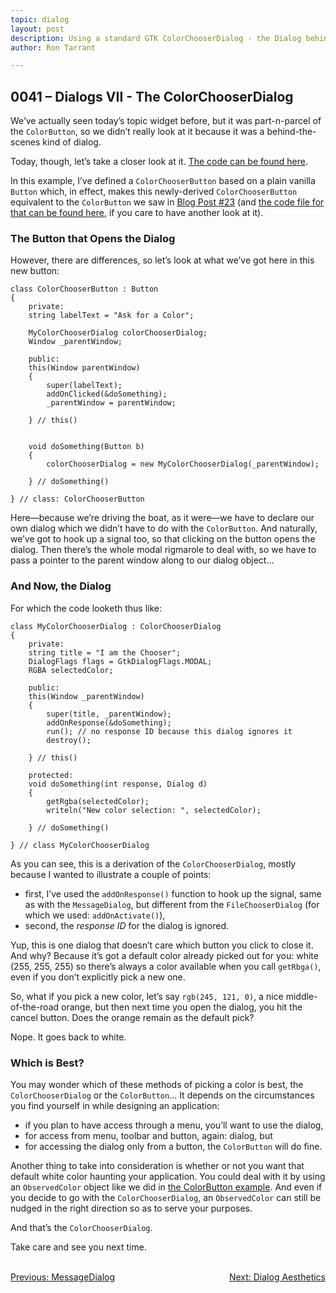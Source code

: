```yaml
---
topic: dialog
layout: post
description: Using a standard GTK ColorChooserDialog - the Dialog behind the ColorChooserButton - a D-language tutorial.
author: Ron Tarrant

---
```


## 0041 – Dialogs VII - The ColorChooserDialog

We’ve actually seen today’s topic widget before, but it was part-n-parcel of the `ColorButton`, so we didn’t really look at it because it was a behind-the-scenes kind of dialog.

Today, though, let’s take a closer look at it. [The code can be found here]( https://github.com/rontarrant/gtkDcoding/blob/master/013_dialogs/dialog_013_07_ColorChooserDialog.d).

In this example, I’ve defined a `ColorChooserButton` based on a plain vanilla `Button` which, in effect, makes this newly-derived `ColorChooserButton` equivalent to the `ColorButton` we saw in [Blog Post #23]( http://gtkdcoding.com/2019/04/02/0023-radio-and-color-buttons.html) (and [the code file for that can be found here]( https://github.com/rontarrant/gtkDcoding/blob/master/010_more_buttons/button_010_02_colorbutton.d), if you care to have another look at it).

### The Button that Opens the Dialog

However, there are differences, so let’s look at what we’ve got here in this new button: 

	class ColorChooserButton : Button
	{
		private:
		string labelText = "Ask for a Color";
		
		MyColorChooserDialog colorChooserDialog;
		Window _parentWindow;
		
		public:
		this(Window parentWindow)
		{
			super(labelText);
			addOnClicked(&doSomething);
			_parentWindow = parentWindow;
			
		} // this()
		
		
		void doSomething(Button b)
		{
			colorChooserDialog = new MyColorChooserDialog(_parentWindow);
			
		} // doSomething()
	
	} // class: ColorChooserButton

Here—because we’re driving the boat, as it were—we have to declare our own dialog which we didn’t have to do with the `ColorButton`. And naturally, we’ve got to hook up a signal too, so that clicking on the button opens the dialog. Then there’s the whole modal rigmarole to deal with, so we have to pass a pointer to the parent window along to our dialog object…

### And Now, the Dialog

For which the code looketh thus like:

	class MyColorChooserDialog : ColorChooserDialog
	{
		private:
		string title = "I am the Chooser";
		DialogFlags flags = GtkDialogFlags.MODAL;
		RGBA selectedColor;
	
		public:
		this(Window _parentWindow)
		{
			super(title, _parentWindow);
			addOnResponse(&doSomething);
			run(); // no response ID because this dialog ignores it
			destroy();
			
		} // this()
	
		protected:
		void doSomething(int response, Dialog d)
		{
			getRgba(selectedColor);
			writeln("New color selection: ", selectedColor);
			
		} // doSomething()
		
	} // class MyColorChooserDialog

As you can see, this is a derivation of the `ColorChooserDialog`, mostly because I wanted to illustrate a couple of points:

- first, I’ve used the `addOnResponse()` function to hook up the signal, same as with the `MessageDialog`, but different from the `FileChooserDialog` (for which we used: `addOnActivate()`),
- second, the *response ID* for the dialog is ignored.

Yup, this is one dialog that doesn’t care which button you click to close it. And why? Because it’s got a default color already picked out for you: white (255, 255, 255) so there’s always a color available when you call `getRbga()`, even if you don’t explicitly pick a new one.

So, what if you pick a new color, let’s say `rgb(245, 121, 0)`, a nice middle-of-the-road orange, but then next time you open the dialog, you hit the cancel button. Does the orange remain as the default pick?

Nope. It goes back to white.

### Which is Best?

You may wonder which of these methods of picking a color is best, the `ColorChooserDialog` or the `ColorButton`… It depends on the circumstances you find yourself in while designing an application:

- if you plan to have access through a menu, you’ll want to use the dialog,
- for access from menu, toolbar and button, again: dialog, but
- for accessing the dialog only from a button, the `ColorButton` will do fine.

Another thing to take into consideration is whether or not you want that default white color haunting your application. You could deal with it by using an `ObservedColor` object like we did in [the ColorButton example]( https://github.com/rontarrant/gtkDcoding/blob/master/010_more_buttons/button_010_02_colorbutton.d). And even if you decide to go with the `ColorChooserDialog`, an `ObservedColor` can still be nudged in the right direction so as to serve your purposes.

And that’s the `ColorChooserDialog`.

Take care and see you next time.


<BR>
<div style="float: left;">
	<a href="https://gtkdcoding.com/2019/05/31/0040-messagedialog.html">Previous: MessageDialog</a>
</div>
<div style="float: right;">
	<a href="https://gtkdcoding.com/2019/06/07/0042-custom-dialog-i.html">Next: Dialog Aesthetics</a>
</div>
<BR>
